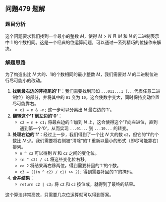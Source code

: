 ## 问题479 题解

### 题目分析

这个问题要求我们找到一个最小的整数 $M$，使得 $M > N$ 且 $M$ 和 $N$ 的二进制表示中 $1$ 的个数相同。这是一个经典的位运算问题，可以通过一系列精巧的位操作来解决。

### 解题思路

为了构造出比 $N$ 大的、1的个数相同的最小整数 $M$，我们需要对 $N$ 的二进制位进行尽可能小的改动。

1.  **找到最右边的非拖尾的'1'**：我们需要找到形如 `...011...1`（`...`代表任意二进制位）的部分，并将其中的 `01` 变为 `10`。这会使数字变大，同时保持变动位置尽可能靠右。
    -   `c1 = n & -n;` 这一步可以分离出 $N$ 最右边的'1'。
2.  **翻转这个'1'到左边的'0'**：
    -   `c2 = n + c1;` 将最右边的'1'加到 $N$ 上，这会使得这个'1'向左进位，直到遇到第一个'0'，从而实现 `...01...` 到 `...10...` 的转变。
3.  **处理右边的'1'**：经过上一步，我们得到了一个比 $N$ 大的数 `c2`，但它的'1'的个数比 $N$ 少。我们需要将右侧被“清除”的'1'重新以最小的形式（即尽可能靠右）排列。
    -   `n ^ c2` 可以得到 $N$ 和 `c2` 之间的变化位。
    -   `(n ^ c2) / c1` 将这些变化位右移。
    -   `>> 2` 将结果再右移两位，得到需要补回的'1'的个数。
    -   `c3 = (((n ^ c2) / c1) >> 2);` 得到需要补回的'1'的掩码。
4.  **合并结果**：
    -   `return c2 | c3;` 将 `c2` 和 `c3` 按位或，就得到了最终的结果。

这个算法非常高效，只需要几次位运算就可以得到答案。
